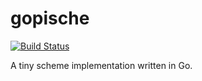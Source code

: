 # gopische
[![Build Status](https://github.com/mnbi/gopische/workflows/Build/badge.svg)](https://github.com/mnbi/gopische/actions?query=workflow%3A"Build")

A tiny scheme implementation written in Go.
